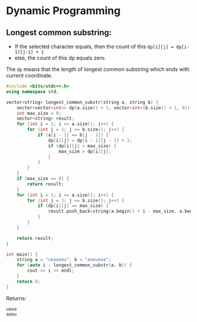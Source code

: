 # Dynamic Programming

## Longest common substring:

- If the selected character equals, then the count of this `dp[i][j] = dp[i-1][j-1] + 1`
- else, the count of this dp equals zero.

The `dp` means that the length of longest common substring which ends with current coordinate.

```c++
#include <bits/stdc++.h>
using namespace std;

vector<string> longest_common_substr(string a, string b) {
    vector<vector<int>> dp(a.size() + 1, vector<int>(b.size() + 1, 0));
    int max_size = 0;
    vector<string> result;
    for (int i = 1; i <= a.size(); i++) {
        for (int j = 1; j <= b.size(); j++) {
            if (a[i - 1] == b[j - 1]) {
                dp[i][j] = dp[i - 1][j - 1] + 1;
                if (dp[i][j] > max_size) {
                    max_size = dp[i][j];
                }
            }
        }
    }
    if (max_size == 0) {
        return result;
    }
    for (int i = 1; i <= a.size(); i++) {
        for (int j = 1; j <= b.size(); j++) {
            if (dp[i][j] == max_size) {
                result.push_back(string(a.begin() + i - max_size, a.begin() + i));
            }
        }
    }

    return result;
}

int main() {
    string a = "ueoaoeu", b = "aoeueoa";
    for (auto i : longest_common_substr(a, b)) {
        cout << i << endl;
    }
    return 0;
}
```
Returns:

```
ueoa
aoeu
```

